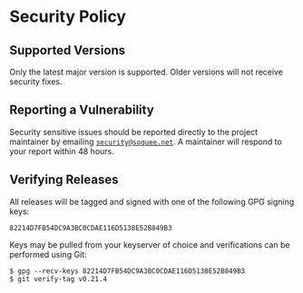 # Security Policy

## Supported Versions

Only the latest major version is supported.
Older versions will not receive security fixes.


## Reporting a Vulnerability

Security sensitive issues should be reported directly to the project maintainer
by emailing [`security@soquee.net`].
A maintainer will respond to your report within 48 hours.

## Verifying Releases

All releases will be tagged and signed with one of the following GPG signing
keys:

```
82214D7FB54DC9A3BC0CDAE116D5138E52B849B3
```

Keys may be pulled from your keyserver of choice and verifications can be
performed using Git:

```
$ gpg --recv-keys 82214D7FB54DC9A3BC0CDAE116D5138E52B849B3
$ git verify-tag v0.21.4
```

[`security@soquee.net`]: mailto:security@soquee.net
